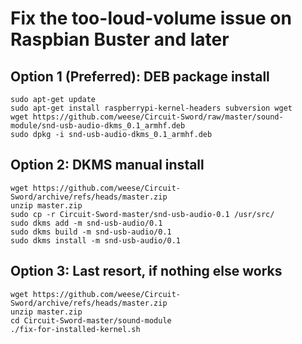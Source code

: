 # Fix the too-loud-volume issue on Raspbian Buster and later

## Option 1 (Preferred): DEB package install
```
sudo apt-get update
sudo apt-get install raspberrypi-kernel-headers subversion wget
wget https://github.com/weese/Circuit-Sword/raw/master/sound-module/snd-usb-audio-dkms_0.1_armhf.deb
sudo dpkg -i snd-usb-audio-dkms_0.1_armhf.deb
```

## Option 2: DKMS manual install
```
wget https://github.com/weese/Circuit-Sword/archive/refs/heads/master.zip
unzip master.zip
sudo cp -r Circuit-Sword-master/snd-usb-audio-0.1 /usr/src/
sudo dkms add -m snd-usb-audio/0.1
sudo dkms build -m snd-usb-audio/0.1
sudo dkms install -m snd-usb-audio/0.1
```

## Option 3: Last resort, if nothing else works
```
wget https://github.com/weese/Circuit-Sword/archive/refs/heads/master.zip
unzip master.zip
cd Circuit-Sword-master/sound-module
./fix-for-installed-kernel.sh
```
